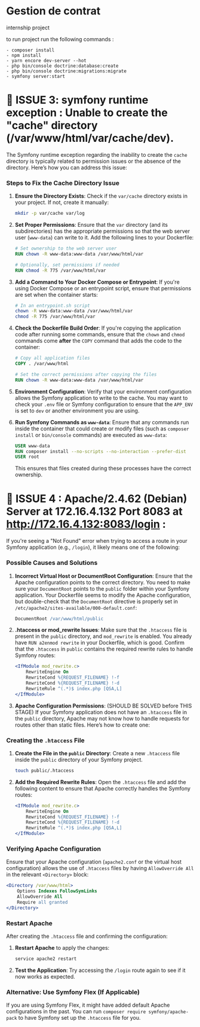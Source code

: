 # Gestion de contrat
internship project

to run project run the following commands :
```
- composer install
- npm install
- yarn encore dev-server --hot
- php bin/console doctrine:database:create
- php bin/console doctrine:migrations:migrate
- symfony server:start
```


# 🔴 ISSUE 3: symfony runtime exception : Unable to create the "cache" directory (/var/www/html/var/cache/dev).

The Symfony runtime exception regarding the inability to create the `cache` directory is typically related to permission issues or the absence of the directory. Here’s how you can address this issue:

### Steps to Fix the Cache Directory Issue

1. **Ensure the Directory Exists**:
   Check if the `var/cache` directory exists in your project. If not, create it manually:
   ```bash
   mkdir -p var/cache var/log
   ```

2. **Set Proper Permissions**:
   Ensure that the `var` directory (and its subdirectories) has the appropriate permissions so that the web server user (`www-data`) can write to it. Add the following lines to your Dockerfile:

   ```dockerfile
   # Set ownership to the web server user
   RUN chown -R www-data:www-data /var/www/html/var

   # Optionally, set permissions if needed
   RUN chmod -R 775 /var/www/html/var
   ```

3. **Add a Command to Your Docker Compose or Entrypoint**:
   If you're using Docker Compose or an entrypoint script, ensure that permissions are set when the container starts:

   ```bash
   # In an entrypoint.sh script
   chown -R www-data:www-data /var/www/html/var
   chmod -R 775 /var/www/html/var
   ```

4. **Check the Dockerfile Build Order**:
   If you're copying the application code after running some commands, ensure that the `chown` and `chmod` commands come **after** the `COPY` command that adds the code to the container:

   ```dockerfile
   # Copy all application files
   COPY . /var/www/html

   # Set the correct permissions after copying the files
   RUN chown -R www-data:www-data /var/www/html/var
   ```

5. **Environment Configuration**:
   Verify that your environment configuration allows the Symfony application to write to the cache. You may want to check your `.env` file or Symfony configuration to ensure that the `APP_ENV` is set to `dev` or another environment you are using.

6. **Run Symfony Commands as `www-data`**:
   Ensure that any commands run inside the container that could create or modify files (such as `composer install` or `bin/console` commands) are executed as `www-data`:

   ```dockerfile
   USER www-data
   RUN composer install --no-scripts --no-interaction --prefer-dist
   USER root
   ```

   This ensures that files created during these processes have the correct ownership.

# 🔴 ISSUE 4 : Apache/2.4.62 (Debian) Server at 172.16.4.132 Port 8083 at http://172.16.4.132:8083/login : 
If you're seeing a "Not Found" error when trying to access a route in your Symfony application (e.g., `/login`), it likely means one of the following:

### Possible Causes and Solutions

1. **Incorrect Virtual Host or DocumentRoot Configuration**:
   Ensure that the Apache configuration points to the correct directory. You need to make sure your `DocumentRoot` points to the `public` folder within your Symfony application. Your Dockerfile seems to modify the Apache configuration, but double-check that the `DocumentRoot` directive is properly set in `/etc/apache2/sites-available/000-default.conf`:

   ```apache
   DocumentRoot /var/www/html/public
   ```

2. **.htaccess or mod_rewrite Issues**:
   Make sure that the `.htaccess` file is present in the `public` directory, and `mod_rewrite` is enabled. You already have `RUN a2enmod rewrite` in your Dockerfile, which is good. Confirm that the `.htaccess` in `public` contains the required rewrite rules to handle Symfony routes:

   ```apache
   <IfModule mod_rewrite.c>
       RewriteEngine On
       RewriteCond %{REQUEST_FILENAME} !-f
       RewriteCond %{REQUEST_FILENAME} !-d
       RewriteRule ^(.*)$ index.php [QSA,L]
   </IfModule>
   ```

3. **Apache Configuration Permissions**: (SHOULD BE SOLVED before THIS STAGE)
 If your Symfony application does not have an `.htaccess` file in the `public` directory, Apache may not know how to handle requests for routes other than static files. Here’s how to create one:

### Creating the `.htaccess` File

1. **Create the File in the `public` Directory**:
   Create a new `.htaccess` file inside the `public` directory of your Symfony project.

   ```bash
   touch public/.htaccess
   ```

2. **Add the Required Rewrite Rules**:
   Open the `.htaccess` file and add the following content to ensure that Apache correctly handles the Symfony routes:

   ```apache
   <IfModule mod_rewrite.c>
       RewriteEngine On
       RewriteCond %{REQUEST_FILENAME} !-f
       RewriteCond %{REQUEST_FILENAME} !-d
       RewriteRule ^(.*)$ index.php [QSA,L]
   </IfModule>
   ```

### Verifying Apache Configuration

Ensure that your Apache configuration (`apache2.conf` or the virtual host configuration) allows the use of `.htaccess` files by having `AllowOverride All` in the relevant `<Directory>` block:

```apache
<Directory /var/www/html>
    Options Indexes FollowSymLinks
    AllowOverride All
    Require all granted
</Directory>
```

### Restart Apache

After creating the `.htaccess` file and confirming the configuration:

1. **Restart Apache** to apply the changes:
   ```bash
   service apache2 restart
   ```

2. **Test the Application**:
   Try accessing the `/login` route again to see if it now works as expected.

### Alternative: Use Symfony Flex (If Applicable)

If you are using Symfony Flex, it might have added default Apache configurations in the past. You can run `composer require symfony/apache-pack` to have Symfony set up the `.htaccess` file for you.



